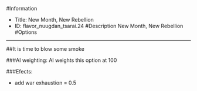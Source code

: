 #Information
 - Title: New Month, New Rebellion
 - ID: flavor_nuugdan_tsarai.24
#Description
New Month, New Rebellion
#Options

___
##It is time to blow some smoke

###AI weighting:
AI weights this option at 100


###Efects:<ul><li>add war exhaustion = 0.5</li></ul>
